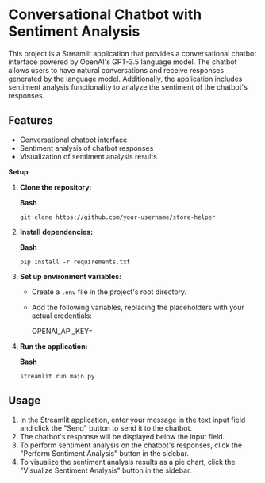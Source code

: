 # Conversational Chatbot with Sentiment Analysis

This project is a Streamlit application that provides a conversational chatbot interface powered by OpenAI's GPT-3.5 language model. 
The chatbot allows users to have natural conversations and receive responses generated by the language model. Additionally, the application includes 
sentiment analysis functionality to analyze the sentiment of the chatbot's responses.

## Features

- Conversational chatbot interface
- Sentiment analysis of chatbot responses
- Visualization of sentiment analysis results

**Setup**

1.  **Clone the repository:**
    
    **Bash**
    
        git clone https://github.com/your-username/store-helper
    
2.  **Install dependencies:**
    
    **Bash**
    
        pip install -r requirements.txt
    
3.  **Set up environment variables:**
    
    *   Create a `.env` file in the project's root directory.
        
    *   Add the following variables, replacing the placeholders with your actual credentials:
        
    
        OPENAI_API_KEY=<Your OPENAI_API_KEY>

4.  **Run the application:**
    
    **Bash**
    
        streamlit run main.py
## Usage

1. In the Streamlit application, enter your message in the text input field and click the "Send" button to send it to the chatbot.
2. The chatbot's response will be displayed below the input field.
3. To perform sentiment analysis on the chatbot's responses, click the "Perform Sentiment Analysis" button in the sidebar.
4. To visualize the sentiment analysis results as a pie chart, click the "Visualize Sentiment Analysis" button in the sidebar.
